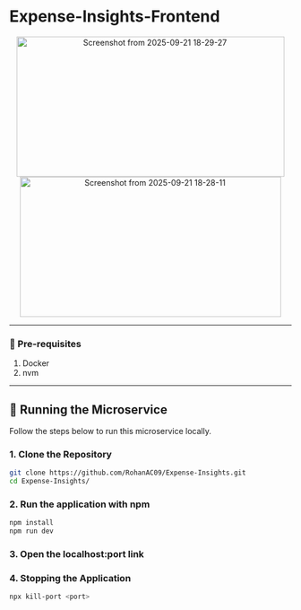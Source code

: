 # Expense-Insights-Frontend

<p align="center">
<a href="https://github.com/RohanAC09/Expense-Insights-Frontend" target="blank"><img width="478" height="250" alt="Screenshot from 2025-09-21 18-29-27" src="https://github.com/user-attachments/assets/af5decc5-7702-4291-b38b-f7a3d1c9b8f0" /></a>
<a href="https://github.com/RohanAC09/Expense-Insights-Frontend" target="blank"><img width="466" height="250" alt="Screenshot from 2025-09-21 18-28-11" src="https://github.com/user-attachments/assets/bcfd8afe-0815-456e-aa8e-9c4eb0d1d938" /></a>
  <!-- <img width="855" height="447" alt="Screenshot from 2025-09-21 18-29-27" src="https://github.com/user-attachments/assets/af5decc5-7702-4291-b38b-f7a3d1c9b8f0" />
  <img width="863" height="462" alt="Screenshot from 2025-09-21 18-28-11" src="https://github.com/user-attachments/assets/bcfd8afe-0815-456e-aa8e-9c4eb0d1d938" />
<img width="838" height="437" alt="Screenshot from 2025-09-21 18-31-43" src="https://github.com/user-attachments/assets/d335659a-ac3b-4556-b65c-bb0ef3c8cb66" /> -->

---

### 🧩 Pre-requisites

1. Docker
2. nvm

<!-- 2. Keycloak or 3rd party login service -->
---

## 🚀 Running the Microservice

Follow the steps below to run this microservice locally.

### 1. Clone the Repository
```bash
git clone https://github.com/RohanAC09/Expense-Insights.git
cd Expense-Insights/
```

### 2. Run the application with npm
```bash
npm install
npm run dev
```

### 3. Open the localhost:port link

### 4. Stopping the Application
```bash
npx kill-port <port>
```




<!--
<img width="471" height="422" alt="Screenshot from 2025-08-21 16-35-39" src="https://github.com/user-attachments/assets/613b551e-37ba-41d2-81f6-29469681ca9d" />
-->
